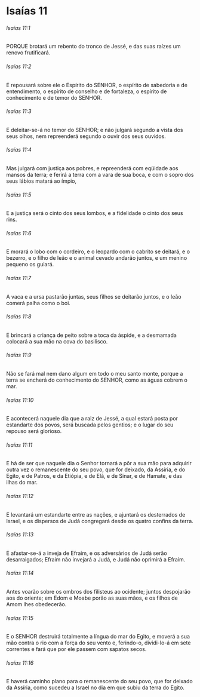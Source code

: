 # Isaías 11

###### Isaías 11:1

PORQUE brotará um rebento do tronco de Jessé, e das suas raízes um renovo frutificará.

###### Isaías 11:2

E repousará sobre ele o Espírito do SENHOR, o espírito de sabedoria e de entendimento, o espírito de conselho e de fortaleza, o espírito de conhecimento e de temor do SENHOR.

###### Isaías 11:3

E deleitar-se-á no temor do SENHOR; e não julgará segundo a vista dos seus olhos, nem repreenderá segundo o ouvir dos seus ouvidos.

###### Isaías 11:4

Mas julgará com justiça aos pobres, e repreenderá com eqüidade aos mansos da terra; e ferirá a terra com a vara de sua boca, e com o sopro dos seus lábios matará ao ímpio,

###### Isaías 11:5

E a justiça será o cinto dos seus lombos, e a fidelidade o cinto dos seus rins.

###### Isaías 11:6

E morará o lobo com o cordeiro, e o leopardo com o cabrito se deitará, e o bezerro, e o filho de leão e o animal cevado andarão juntos, e um menino pequeno os guiará.

###### Isaías 11:7

A vaca e a ursa pastarão juntas, seus filhos se deitarão juntos, e o leão comerá palha como o boi.

###### Isaías 11:8

E brincará a criança de peito sobre a toca da áspide, e a desmamada colocará a sua mão na cova do basilisco.

###### Isaías 11:9

Não se fará mal nem dano algum em todo o meu santo monte, porque a terra se encherá do conhecimento do SENHOR, como as águas cobrem o mar.

###### Isaías 11:10

E acontecerá naquele dia que a raiz de Jessé, a qual estará posta por estandarte dos povos, será buscada pelos gentios; e o lugar do seu repouso será glorioso.

###### Isaías 11:11

E há de ser que naquele dia o Senhor tornará a pôr a sua mão para adquirir outra vez o remanescente do seu povo, que for deixado, da Assíria, e do Egito, e de Patros, e da Etiópia, e de Elã, e de Sinar, e de Hamate, e das ilhas do mar.

###### Isaías 11:12

E levantará um estandarte entre as nações, e ajuntará os desterrados de Israel, e os dispersos de Judá congregará desde os quatro confins da terra.

###### Isaías 11:13

E afastar-se-á a inveja de Efraim, e os adversários de Judá serão desarraigados; Efraim não invejará a Judá, e Judá não oprimirá a Efraim.

###### Isaías 11:14

Antes voarão sobre os ombros dos filisteus ao ocidente; juntos despojarão aos do oriente; em Edom e Moabe porão as suas mãos, e os filhos de Amom lhes obedecerão.

###### Isaías 11:15

E o SENHOR destruirá totalmente a língua do mar do Egito, e moverá a sua mão contra o rio com a força do seu vento e, ferindo-o, dividi-lo-á em sete correntes e fará que por ele passem com sapatos secos.

###### Isaías 11:16

E haverá caminho plano para o remanescente do seu povo, que for deixado da Assíria, como sucedeu a Israel no dia em que subiu da terra do Egito.

